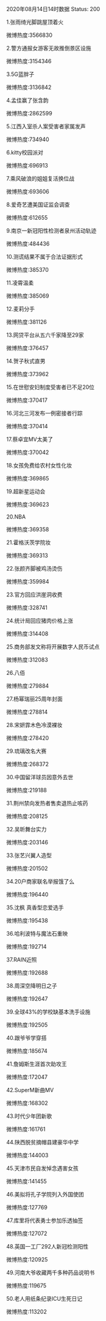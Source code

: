 2020年08月14日14时数据
Status: 200

1.张雨绮光脚跳屋顶着火

微博热度:3566830

2.警方通报女游客无故推倒景区设施

微博热度:3154346

3.5G蓝胖子

微博热度:3136842

4.孟佳赢了张含韵

微博热度:2862599

5.江西入室杀人案受害者家属发声

微博热度:734940

6.kitty校园派对

微博热度:696913

7.乘风破浪的姐姐复活换位战

微博热度:693606

8.爱奇艺遭美国证监会调查

微博热度:612655

9.南京一新冠阳性检测者泉州活动轨迹

微博热度:484436

10.测谎结果不属于合法证据形式

微博热度:385370

11.凌霄温柔

微博热度:385069

12.麦莉分手

微博热度:381126

13.网贷平台从五六千家降至29家

微博热度:376457

14.贺子秋式直男

微博热度:373962

15.在世慰安妇制度受害者已不足20位

微博热度:370417

16.河北三河发布一例密接者行踪

微博热度:370414

17.蔡卓宜MV太美了

微博热度:370042

18.女孩免费给农村女性化妆

微博热度:369865

19.超新星运动会

微博热度:369623

20.NBA

微博热度:369358

21.霍格沃茨学院妆

微博热度:369313

22.张颜齐脚被鸡汤烫伤

微博热度:359984

23.官方回应洪崖洞收费

微博热度:328741

24.统计局回应猪肉价格上涨

微博热度:314408

25.商务部发文称将开展数字人民币试点

微博热度:312083

26.八佰

微博热度:279884

27.杨幂瑞丽25周年封面

微博热度:278814

28.宋妍霏木色冷漠裸妆

微博热度:278420

29.琉璃改名大赛

微博热度:268372

30.中国留洋球员因意外去世

微博热度:219188

31.荆州禁向发热者售卖退热止咳药

微博热度:208125

32.吴昕舞台实力

微博热度:203146

33.张艺兴翼人造型

微博热度:201502

34.20户商家联名举报饿了么

微博热度:196440

35.沈枫 真香型恋爱选手

微博热度:195438

36.哈利波特与魔法石重映

微博热度:192714

37.RAIN近照

微博热度:192688

38.周深空降明日之子

微博热度:192647

39.全球43%的学校缺基本洗手设施

微博热度:192505

40.跟爷爷学穿搭

微博热度:185674

41.詹姆斯生涯首次助攻王

微博热度:172047

42.SuperM新曲MV

微博热度:168302

43.时代少年团新歌

微博热度:161761

44.陕西脱贫摘帽县建豪华中学

微博热度:144003

45.天津市民自发悼念遇害女孩

微博热度:141455

46.美拟将孔子学院列入外国使团

微博热度:127769

47.库里将代表勇士参加乐透抽签

微博热度:127072

48.英国一工厂292人新冠检测阳性

微博热度:120925

49.河南大爷收藏两千多种药品说明书

微博热度:119675

50.老人用纸条纪录ICU生死日记

微博热度:113202

